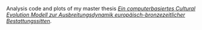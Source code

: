 Analysis code and plots of my master thesis [*Ein computerbasiertes Cultural Evolution Modell zur Ausbreitungsdynamik europäisch-bronzezeitlicher Bestattungssitten*](https://github.com/nevrome/neomod_textdev).
